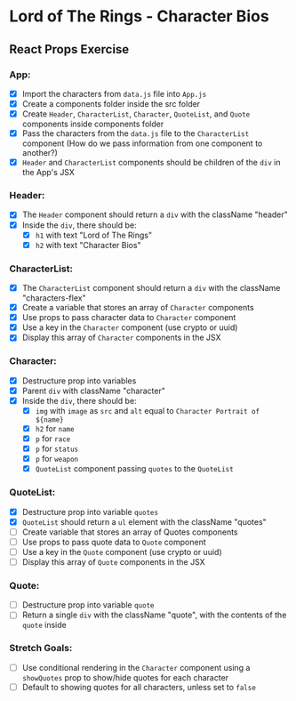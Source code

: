 # Lord of The Rings - Character Bios

## React Props Exercise

### App:

- [x] Import the characters from `data.js` file into `App.js`
- [x] Create a components folder inside the src folder
- [x] Create `Header`, `CharacterList`, `Character`, `QuoteList`, and `Quote` components inside components folder
- [x] Pass the characters from the `data.js` file to the `CharacterList` component (How do we pass information from one component to another?)
- [x] `Header` and `CharacterList` components should be children of the `div` in the App's JSX

### Header:

- [x] The `Header` component should return a `div` with the className "header"
- [x] Inside the `div`, there should be:
  - [x] `h1` with text "Lord of The Rings"
  - [x] `h2` with text "Character Bios"

### CharacterList:

- [x] The `CharacterList` component should return a `div` with the className "characters-flex"
- [x] Create a variable that stores an array of `Character` components
- [x] Use props to pass character data to `Character` component
- [x] Use a key in the `Character` component (use crypto or uuid)
- [x] Display this array of `Character` components in the JSX

### Character:

- [x] Destructure prop into variables
- [x] Parent `div` with className "character"
- [x] Inside the `div`, there should be:
  - [x] `img` with `image` as `src` and `alt` equal to `Character Portrait of ${name}`
  - [x] `h2` for `name`
  - [x] `p` for `race`
  - [x] `p` for `status`
  - [x] `p` for `weapon`
  - [x] `QuoteList` component passing `quotes` to the `QuoteList`

### QuoteList:

- [x] Destructure prop into variable `quotes`
- [x] `QuoteList` should return a `ul` element with the className "quotes"
- [ ] Create variable that stores an array of Quotes components
- [ ] Use props to pass quote data to `Quote` component
- [ ] Use a key in the `Quote` component (use crypto or uuid)
- [ ] Display this array of `Quote` components in the JSX

### Quote:

- [ ] Destructure prop into variable `quote`
- [ ] Return a single `div` with the className "quote", with the contents of the `quote` inside

### Stretch Goals:

- [ ] Use conditional rendering in the `Character` component using a `showQuotes` prop to show/hide quotes for each character
- [ ] Default to showing quotes for all characters, unless set to `false`
